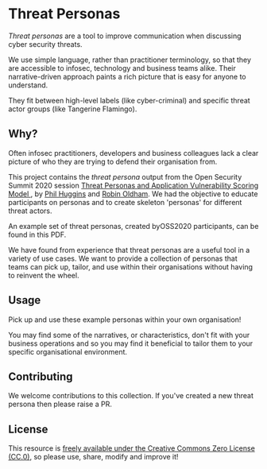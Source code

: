 # Threat Personas

_Threat personas_ are a tool to improve communication when discussing cyber security threats.

We use simple language, rather than practitioner terminology, so that they are accessible to infosec, technology and business teams alike. Their narrative-driven approach paints a rich picture that is easy for anyone to understand.

They fit between high-level labels (like cyber-criminal) and specific threat actor groups (like Tangerine Flamingo).


## Why?

Often infosec practitioners, developers and business colleagues lack a clear picture of who they are trying to defend their organisation from.

This project contains the _threat persona_ output from the Open Security Summit 2020 session [Threat Personas and Application Vulnerability Scoring Model
](https://open-security-summit.org/tracks/ciso-and-risk-management/user-sessions/threat-personas-and-application-vulnerability-management/), by [Phil Huggins](https://twitter.com/oracuk) and [Robin Oldham](https://twitter.com/rto). We had the objective to educate participants on personas and to create skeleton 'personas' for different threat actors.

An example set of threat personas, created byOSS2020 participants, can be found in this PDF.

We have found from experience that threat personas are a useful tool in a variety of use cases. We want to provide a collection of personas that teams can pick up, tailor, and use within their organisations without having to reinvent the wheel.


## Usage

Pick up and use these example personas within your own organisation!

You may find some of the narratives, or characteristics, don't fit with your business operations and so you may find it beneficial to tailor them to your specific organisational environment.


## Contributing

We welcome contributions to this collection. If you've created a new threat persona then please raise a PR.


## License

This resource is [freely available under the Creative Commons Zero License (CC.0)](https://github.com/rto/remote-working-psirt/blob/master/LICENSE), so please use, share, modify and improve it!
